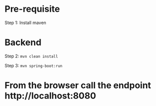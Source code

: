 # Pre-requisite

Step 1: Install maven 

# Backend

Step 2:  ```mvn clean install```

Step 3:  ```mvn spring-boot:run```

# From the browser call the endpoint http://localhost:8080
